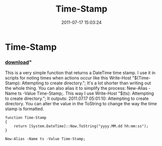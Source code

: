 ﻿---
pid:            2795
parent:         0
children:       
poster:         Will Steele
title:          Time-Stamp
date:           2011-07-17 15:03:24
format:         posh
---

# Time-Stamp

### [download](2795.ps1)"

This is a very simple function that returns a DateTime time stamp.  I use it in scripts for noting times when actions occur like this Write-Host "$(Time-Stamp): Attempting to create directory.";  It's a lot shorter than writing out the whole thing.  You can also alias it to simplify the process: New-Alias -Name ts -Value Time-Stamp;.  This way I use Write-Host "$(ts): Attempting to create directory.";  It outputs: 2011.07.17 05:01:10: Attempting to create directory.  You can alter the value in the ToString to change the way the time stamp is formatted.

```posh
function Time-Stamp
{
    return [System.DateTime]::Now.ToString("yyyy.MM.dd hh:mm:ss");
}

New-Alias -Name ts -Value Time-Stamp;
```
